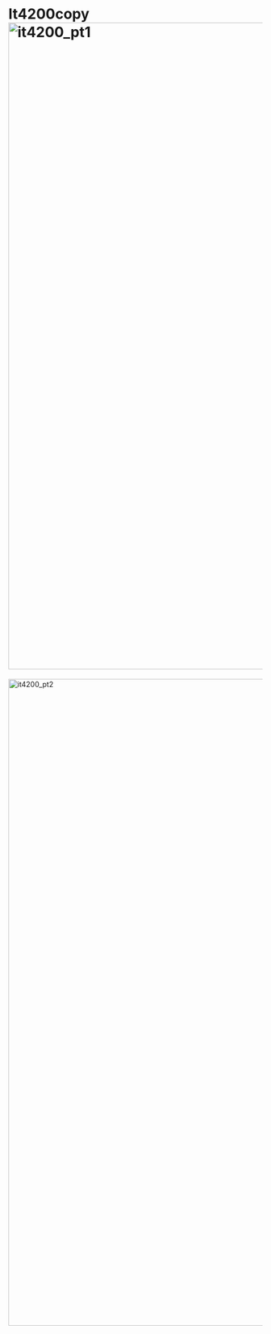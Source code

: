 # It4200copy<img width="1280" alt="it4200_pt1" src="https://user-images.githubusercontent.com/92386315/186923596-eb0a1078-23bb-4699-bd34-99d398119dd9.png">
<img width="1280" alt="it4200_pt2" src="https://user-images.githubusercontent.com/92386315/186923605-966fab3c-cc3b-4803-ac55-2d8f05b3fef4.png">

